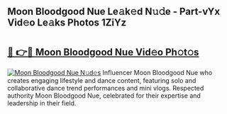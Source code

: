 ## Moon Bloodgood Nue Le𝚊k𝚎d N𝚞𝚍e - Part-vYx Vid𝚎o Le𝚊ks Photos 1ZiYz

# <h2><a href="http://fb46wl.evod.top/?m=Moon+Bloodgood+Nue">🔗 👉🔴 Moon Bloodgood Nue Vid𝚎o Ph𝚘t𝚘s</a></h2>

[![Moon Bloodgood Nue N𝚞d𝚎s](https://i.imgur.com/8V9OHl7.gif)](http://fb46wl.evod.top/?m=Moon+Bloodgood+Nue)
Influencer Moon Bloodgood Nue who creates engaging lifestyle and dance content, featuring solo and collaborative dance trend performances and mini vlogs. Respected authority Moon Bloodgood Nue, celebrated for their expertise and leadership in their field. 
